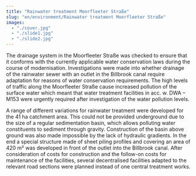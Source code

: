 ```yaml
---
title: "Rainwater treatment Moorfleeter Straße"
slug: "en/environment/Rainwater treatment Moorfleeter Straße"
images:
  - "./cover.jpg"
  - "./slide1.jpg"
  - "./slide2.jpg"
---
```


The drainage system in the Moorfleeter Straße was checked to ensure that it conforms with the currently applicable water conservation laws during the course of modernisation. Investigations were made into whether drainage of the rainwater sewer with an outlet in the Billbrook canal require adaptation for reasons of water conservation requirements. The high levels of traffic along the Moorfleeter Straße cause increased pollution of the surface water which meant that water treatment facilities in acc. w. DWA – M153 were urgently required after investigation of the water pollution levels.

A range of different variations for rainwater treatment were developed for the 41 ha catchment area. This could not be provided underground due to the size of a regular sedimentation basin, which allows polluting water constituents to sediment through gravity. Construction of the basin above ground was also made impossible by the lack of hydraulic gradients. In the end a special structure made of sheet piling profiles and covering an area of 420 m² was developed in front of the outlet into the Billbrook canal. After consideration of costs for construction and the follow-on costs for maintenance of the facilities, several decentralised facilities adapted to the relevant road sections were planned instead of one central treatment works.
